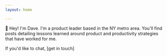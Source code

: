 ```yaml
---
layout: home

---
```

👋 Hey! I'm Dave. I'm a product leader based in the NY metro area. You'll find posts detailing lessons learned around product and productivity strategies that have worked for me.

If you'd like to chat, \[get in touch\]